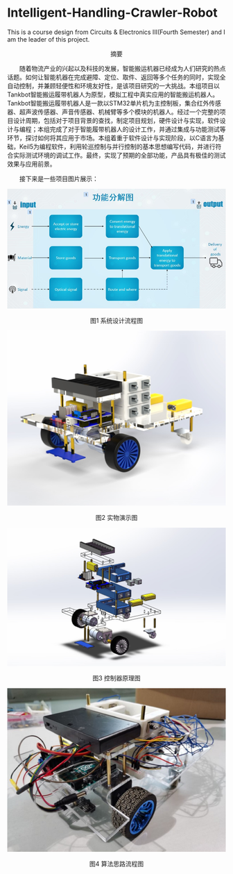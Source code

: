 # Intelligent-Handling-Crawler-Robot
This is a course design from Circuits &amp; Electronics III(Fourth Semester) and I am the leader of this project.



<p align="center">
摘要
</p>  
&emsp;&emsp;随着物流产业的兴起以及科技的发展，智能搬运机器已经成为人们研究的热点话题。如何让智能机器在完成避障、定位、取件、返回等多个任务的同时，实现全自动控制，并兼顾轻便性和环境友好性，是该项目研究的一大挑战。本组项目以Tankbot智能搬运履带机器人为原型，模拟工程中真实应用的智能搬运机器人。Tankbot智能搬运履带机器人是一款以STM32单片机为主控制板，集合红外传感器、超声波传感器、声音传感器、机械臂等多个模块的机器人。经过一个完整的项目设计周期，包括对于项目背景的查找，制定项目规划，硬件设计与实现，软件设计与编程；本组完成了对于智能履带机器人的设计工作，并通过集成与功能测试等环节，探讨如何将其应用于市场。本组着重于软件设计与实现阶段，以C语言为基础，Keil5为编程软件，利用轮巡控制与并行控制的基本思想编写代码，并进行符合实际测试环境的调试工作。最终，实现了预期的全部功能，产品具有极佳的测试效果与应用前景。

&emsp;&emsp;接下来是一些项目图片展示：  

![iamge](https://github.com/YuntianShi/Intelligent-Logistics-Tracking-Car/blob/main/devide.jpg)   

<p align="center">
图1 系统设计流程图
</p>  

![iamge](https://github.com/YuntianShi/Intelligent-Logistics-Tracking-Car/blob/main/design.jpg)  

<p align="center">
图2 实物演示图
</p>  

![iamge](https://github.com/YuntianShi/Intelligent-Logistics-Tracking-Car/blob/main/bomb.jpg)   

<p align="center">
图3 控制器原理图
</p>  

![iamge](https://github.com/YuntianShi/Intelligent-Logistics-Tracking-Car/blob/main/real_car.jpg)  

<p align="center">
图4 算法思路流程图
</p>  

